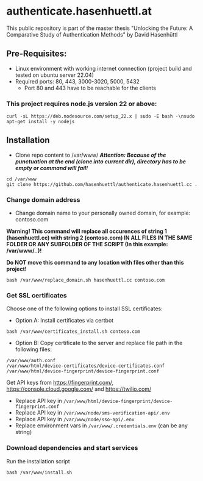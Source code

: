 # authenticate.hasenhuettl.at
This public repository is part of the master thesis "Unlocking the Future: A Comparative Study of Authentication Methods" by David Hasenhüttl

## Pre-Requisites:
 * Linux environment with working internet connection (project build and tested on ubuntu server 22.04)
 * Required ports: 80, 443, 3000-3020, 5000, 5432
   * Port 80 and 443 have to be reachable for the clients

### This project requires node.js version 22 or above:
```
curl -sL https://deb.nodesource.com/setup_22.x | sudo -E bash -\nsudo apt-get install -y nodejs
```

## Installation

* Clone repo content to /var/www/
___Attention: Because of the punctuation at the end (clone into current dir), directory has to be empty or command will fail!___
```
cd /var/www
git clone https://github.com/hasenhuettl/authenticate.hasenhuettl.cc .
```

### Change domain address
 * Change domain name to your personally owned domain, for example: contoso.com

**Warning! This command will replace all occurences of string 1 (hasenhuettl.cc) with string 2 (contoso.com) IN ALL FILES IN THE SAME FOLDER OR ANY SUBFOLDER OF THE SCRIPT (In this example: /var/www/..)!**

**Do NOT move this command to any location with files other than this project!**
```
bash /var/www/replace_domain.sh hasenhuettl.cc contoso.com
```

### Get SSL certificates
Choose one of the following options to install SSL certificates:

 * Option A: Install certificates via certbot
```
bash /var/www/certificates_install.sh contoso.com
```

 * Option B: Copy certificate to the server and replace file path in the following files:
```
/var/www/auth.conf
/var/www/html/device-certificates/device-certificates.conf
/var/www/html/device-fingerprint/device-fingerprint.conf
```

Get API keys from <https://fingerprint.com/>, <https://console.cloud.google.com/> and <https://twilio.com/>

 * Replace API key in `/var/www/html/device-fingerprint/device-fingerprint.conf`
 * Replace API key in `/var/www/node/sms-verification-api/.env`
 * Replace API key in `/var/www/node/sso-api/.env`
 * Replace environment vars in `/var/www/.credentials.env` (can be any string)

### Download dependencies and start services
Run the installation script
```
bash /var/www/install.sh
```


